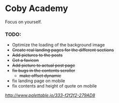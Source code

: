 # Coby Academy
Focus on yourself.

### TODO:

- Optimize the loading of the background image
- ~~Create real landing pages for the different sections~~
- ~~Add pictures to the posts~~
- ~~Get a favicon~~
- ~~Add picture to actual post page~~
- ~~fix bugs in the contents scroller~~
  - ~~make offset dynamic~~
- fix landing page on mobile
- fix contents and height of quote on mobile

*http://www.palettable.io/333-f2f2f2-279AD8*

